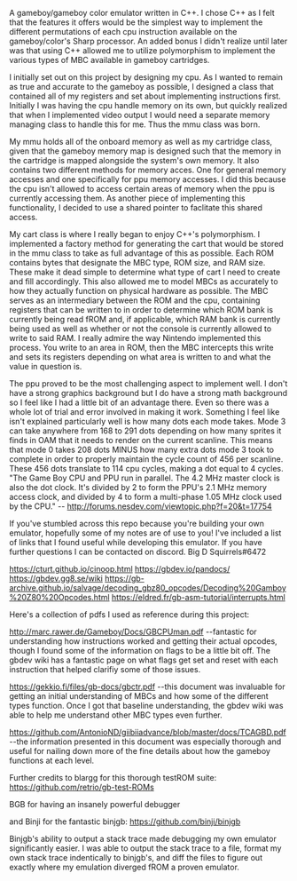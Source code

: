 A gameboy/gameboy color emulator written in C++. I chose C++
as I felt that the features it offers would be the simplest
way to implement the different permutations of each cpu
instruction available on the gameboy/color's Sharp processor.
An added bonus I didn't realize until later was that using
C++ allowed me to utilize polymorphism to implement the
various types of MBC available in gameboy cartridges.

I initially set out on this project by designing my cpu. As I
wanted to remain as true and accurate to the gameboy as
possible, I designed a class that contained all of my
registers and set about implementing instructions first.
Initially I was having the cpu handle memory on its own, but
quickly realized that when I implemented video output I would
need a separate memory managing class to handle this for me.
Thus the mmu class was born.

My mmu holds all of the onboard memory as well as my cartridge
class, given that the gameboy memory map is designed such that
the memory in the cartridge is mapped alongside the system's
own memory. It also contains two different methods for memory
acces. One for general memory accesses and one specifically
for ppu memory accesses. I did this because the cpu isn't
allowed to access certain areas of memory when the ppu is
currently accessing them. As another piece of implementing
this functionality, I decided to use a shared pointer to
faclitate this shared access.

My cart class is where I really began to enjoy C++'s
polymorphism. I implemented a factory method for generating
the cart that would be stored in the mmu class to take as full
advantage of this as possible. Each ROM contains bytes that
designate the MBC type, ROM size, and RAM size. These make it
dead simple to determine what type of cart I need to create
and fill accordingly. This also allowed me to model MBCs as
accurately to how they actually function on physical hardware
as possible. The MBC serves as an intermediary between the
ROM and the cpu, containing registers that can be written to
in order to determine which ROM bank is currently being read
fROM and, if applicable, which RAM bank is currently being
used as well as whether or not the console is currently
allowed to write to said RAM. I really admire the way Nintendo
implemented this process. You write to an area in ROM, then
the MBC intercepts this write and sets its registers depending
on what area is written to and what the value in question is.

The ppu proved to be the most challenging aspect to implement
well. I don't have a strong graphics background but I do have
a strong math background so I feel like I had a little bit of
an advantage there. Even so there was a whole lot of trial and
error involved in making it work. Something I feel like isn't
explained particularly well is how many dots each mode takes.
Mode 3 can take anywhere from 168 to 291 dots depending on how
many sprites it finds in OAM that it needs to render on the
current scanline. This means that mode 0 takes 208 dots MINUS
how many extra dots mode 3 took to complete in order to
properly maintain the cycle count of 456 per scanline. These
456 dots translate to 114 cpu cycles, making a dot equal to
4 cycles.
"The Game Boy CPU and PPU run in parallel. The 4.2 MHz master
clock is also the dot clock. It's divided by 2 to form the
PPU's 2.1 MHz memory access clock, and divided by 4 to form a
multi-phase 1.05 MHz clock used by the CPU."
-- http://forums.nesdev.com/viewtopic.php?f=20&t=17754

If you've stumbled across this repo because you're building
your own emulator, hopefully some of my notes are of use to
you! I've included a list of links that I found useful while
developing this emulator. If you have further questions I can
be contacted on discord. Big D Squirrels#6472

https://cturt.github.io/cinoop.html
https://gbdev.io/pandocs/
https://gbdev.gg8.se/wiki
https://gb-archive.github.io/salvage/decoding_gbz80_opcodes/Decoding%20Gamboy%20Z80%20Opcodes.html
https://eldred.fr/gb-asm-tutorial/interrupts.html

Here's a collection of pdfs I used as reference during this
project:

http://marc.rawer.de/Gameboy/Docs/GBCPUman.pdf
--fantastic for understanding how instructions worked and
  getting their actual opcodes, though I found some of the
  information on flags to be a little bit off. The gbdev wiki
  has a fantastic page on what flags get set and reset with
  each instruction that helped clarifiy some of those issues.

https://gekkio.fi/files/gb-docs/gbctr.pdf
--this document was invaluable for getting an initial
  understanding of MBCs and how some of the different types
  function. Once I got that baseline understanding, the gbdev
  wiki was able to help me understand other MBC types even
  further.

https://github.com/AntonioND/giibiiadvance/blob/master/docs/TCAGBD.pdf
--the information presented in this document was especially
  thorough and useful for nailing down more of the fine
  details about how the gameboy functions at each level.

Further credits to blargg for this thorough testROM suite:
https://github.com/retrio/gb-test-ROMs

BGB for having an insanely powerful debugger

and Binji for the fantastic binjgb:
https://github.com/binji/binjgb

Binjgb's ability to output a stack trace made debugging my own
emulator significantly easier. I was able to output the stack
trace to a file, format my own stack trace indentically to
binjgb's, and diff the files to figure out exactly where my
emulation diverged fROM a proven emulator.
